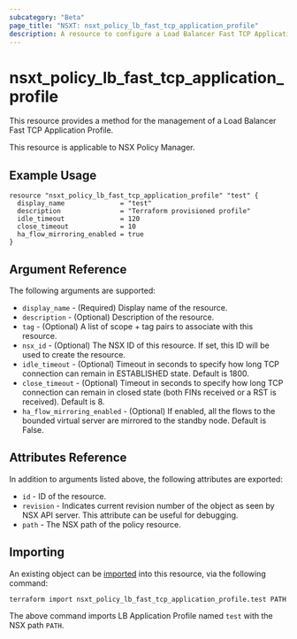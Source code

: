 ```yaml
---
subcategory: "Beta"
page_title: "NSXT: nsxt_policy_lb_fast_tcp_application_profile"
description: A resource to configure a Load Balancer Fast TCP Application Profile.
---
```


# nsxt_policy_lb_fast_tcp_application_profile

This resource provides a method for the management of a Load Balancer Fast TCP Application Profile.

This resource is applicable to NSX Policy Manager.

## Example Usage

```hcl
resource "nsxt_policy_lb_fast_tcp_application_profile" "test" {
  display_name              = "test"
  description               = "Terraform provisioned profile"
  idle_timeout              = 120
  close_timeout             = 10
  ha_flow_mirroring_enabled = true
}
```

## Argument Reference

The following arguments are supported:

* `display_name` - (Required) Display name of the resource.
* `description` - (Optional) Description of the resource.
* `tag` - (Optional) A list of scope + tag pairs to associate with this resource.
* `nsx_id` - (Optional) The NSX ID of this resource. If set, this ID will be used to create the resource.
* `idle_timeout` - (Optional) Timeout in seconds to specify how long TCP connection can remain in ESTABLISHED state. Default is 1800.
* `close_timeout` - (Optional) Timeout in seconds to specify how long TCP connection can remain in closed state (both FINs received or a RST is received). Default is 8.
* `ha_flow_mirroring_enabled` - (Optional) If enabled, all the flows to the bounded virtual server are mirrored to the standby node. Default is False.

## Attributes Reference

In addition to arguments listed above, the following attributes are exported:

* `id` - ID of the resource.
* `revision` - Indicates current revision number of the object as seen by NSX API server. This attribute can be useful for debugging.
* `path` - The NSX path of the policy resource.

## Importing

An existing object can be [imported][docs-import] into this resource, via the following command:

[docs-import]: fast_tcps://www.terraform.io/cli/import

```shell
terraform import nsxt_policy_lb_fast_tcp_application_profile.test PATH
```

The above command imports LB Application Profile named `test` with the NSX path `PATH`.
